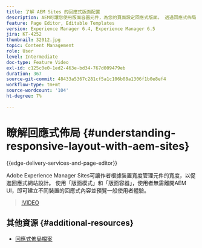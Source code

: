 ```yaml
---
title: 了解 AEM Sites 的回應式版面配置
description: AEM可讓您使用版面容器元件，為您的頁面設定回應式版面。 透過回應式佈局，內容作者可以為不同裝置建立回應式內容，並在AEM中預覽一般使用者體驗。
feature: Page Editor, Editable Templates
version: Experience Manager 6.4, Experience Manager 6.5
jira: KT-4252
thumbnail: 32012.jpg
topic: Content Management
role: User
level: Intermediate
doc-type: Feature Video
exl-id: c125c0e0-1ed2-463e-bd34-767d009479eb
duration: 367
source-git-commit: 48433a5367c281cf5a1c106b08a1306f1b0e8ef4
workflow-type: tm+mt
source-wordcount: '104'
ht-degree: 7%

---
```


# 瞭解回應式佈局 {#understanding-responsive-layout-with-aem-sites}

{{edge-delivery-services-and-page-editor}}

Adobe Experience Manager Sites可讓作者根據裝置寬度管理元件的寬度，以促進回應式網站設計。 使用「版面模式」和「版面容器」，使用者無需離開AEM UI，即可建立不同裝置的回應式內容並預覽一般使用者體驗。

>[!VIDEO](https://video.tv.adobe.com/v/32012?quality=12&learn=on)

## 其他資源 {#additional-resources}

* [回應式佈局檔案](https://experienceleague.adobe.com/docs/experience-manager-65/authoring/siteandpage/responsive-layout.html?lang=zh-Hant)

